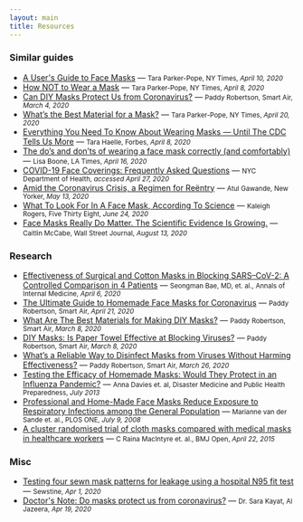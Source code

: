```yaml
---
layout: main
title: Resources
---
```


### Similar guides

* [A User's Guide to Face Masks](https://www.nytimes.com/2020/04/10/well/live/coronavirus-face-masks-guides-protection-personal-protective-equipment.html) &mdash; <small>Tara Parker-Pope, NY Times, *April 10, 2020*</small>
* [How NOT to Wear a Mask](https://www.nytimes.com/2020/04/08/well/live/coronavirus-face-mask-mistakes.html) &mdash; <small>Tara Parker-Pope, NY Times, *April 8, 2020*</small>
* [Can DIY Masks Protect Us from Coronavirus?](https://smartairfilters.com/en/blog/diy-homemade-mask-protect-virus-coronavirus/) &mdash; <small>Paddy Robertson, Smart Air, *March 4, 2020*</small>
* [What’s the Best Material for a Mask?](https://www.nytimes.com/article/coronavirus-homemade-mask-material-DIY-face-mask-ppe.html) &mdash; <small>Tara Parker-Pope, NY Times, *April 20, 2020*</small>
* [Everything You Need To Know About Wearing Masks — Until The CDC Tells Us More](https://www.forbes.com/sites/tarahaelle/2020/04/07/everything-you-need-to-know-about-wearing-masks-until-the-cdc-tells-us-more/#87d748b4bdb9) &mdash; <small>Tara Haelle, Forbes, *April 8, 2020*</small>
* [The do’s and don’ts of wearing a face mask correctly (and comfortably)](https://www.latimes.com/lifestyle/story/2020-04-16/tips-on-how-to-wear-a-mask-correctly) &mdash; <small>Lisa Boone, LA Times, *April 16, 2020*</small>
* [COVID-19 Face Coverings: Frequently Asked Questions](https://www1.nyc.gov/assets/doh/downloads/pdf/imm/covid-19-face-covering-faq.pdf) &mdash; <small>NYC Department of Health, *accessed April 27, 2020*</small>
* [Amid the Coronavirus Crisis, a Regimen for Reëntry](https://www.newyorker.com/science/medical-dispatch/amid-the-coronavirus-crisis-a-regimen-for-reentry) &mdash; <small>Atul Gawande, New Yorker, *May 13, 2020*</small>
* [What To Look For In A Face Mask, According To Science](https://fivethirtyeight.com/features/what-to-look-for-in-a-face-mask-according-to-science/) &mdash; <small>Kaleigh Rogers, Five Thirty Eight, *June 24, 2020*</small>
* [Face Masks Really Do Matter. The Scientific Evidence Is Growing.](https://www.wsj.com/articles/face-masks-really-do-matter-the-scientific-evidence-is-growing-11595083298?mod=wsjtwittertest19) &mdash; <small>Caitlin McCabe, Wall Street Journal, *August 13, 2020*</small>

### Research

* [Effectiveness of Surgical and Cotton Masks in Blocking SARS–CoV-2: A Controlled Comparison in 4 Patients](https://annals.org/aim/fullarticle/2764367/effectiveness-surgical-cotton-masks-blocking-sars-cov-2-controlled-comparison) &mdash; <small>Seongman Bae, MD, et. al., Annals of Internal Medicine, *April 6, 2020*</small>
* [The Ultimate Guide to Homemade Face Masks for Coronavirus](https://smartairfilters.com/en/blog/best-diy-coronavirus-homemade-mask-material-covid/) &mdash; <small>Paddy Robertson, Smart Air, *April 21, 2020*</small>
* [What Are The Best Materials for Making DIY Masks?](https://smartairfilters.com/en/blog/best-materials-make-diy-face-mask-virus/) &mdash; <small>Paddy Robertson, Smart Air, *March 8, 2020*</small>
* [DIY Masks: Is Paper Towel Effective at Blocking Viruses?](https://smartairfilters.com/en/blog/paper-towel-effective-against-viruses-diy-mask/) &mdash; <small>Paddy Robertson, Smart Air, *March 8, 2020*</small>
* [What’s a Reliable Way to Disinfect Masks from Viruses Without Harming Effectiveness?](https://smartairfilters.com/en/blog/disinfect-clean-n95-mask-virus-coronavirus/) &mdash; <small>Paddy Robertson, Smart Air, *March 26, 2020*</small>
* [Testing the Efficacy of Homemade Masks: Would They Protect in an Influenza Pandemic?](https://www.researchgate.net/publication/258525804_Testing_the_Efficacy_of_Homemade_Masks_Would_They_Protect_in_an_Influenza_Pandemic) &mdash; <small> Anna Davies et. al, Disaster Medicine and Public Health Preparedness, *July 2013*</small>
* [Professional and Home-Made Face Masks Reduce Exposure to Respiratory Infections among the General Population](https://www.ncbi.nlm.nih.gov/pmc/articles/PMC2440799/) &mdash; <small>Marianne van der Sande et. al., PLOS ONE, *July 9, 2008*</small>
* [A cluster randomised trial of cloth masks compared with medical masks in healthcare workers](https://bmjopen.bmj.com/content/5/4/e006577) &mdash; <small>C Raina MacIntyre et. al., BMJ Open, *April 22, 2015*</small>

### Misc

* [Testing four sewn mask patterns for leakage using a hospital N95 fit test](https://www.youtube.com/watch?v=DZBbkn-g-vE) &mdash; <small>Sewstine, *Apr 1, 2020*</small>
* [Doctor's Note: Do masks protect us from coronavirus?](https://www.aljazeera.com/indepth/features/doctor-note-masks-protect-coronavirus-200419070105671.html) &mdash; <small>Dr. Sara Kayat, Al Jazeera, *Apr 19, 2020*</small>

